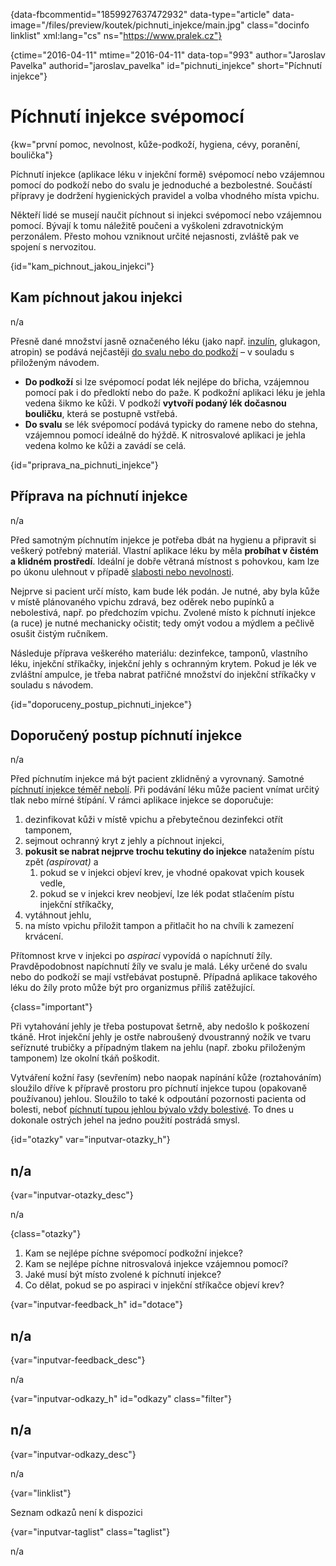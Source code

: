 
{data-fbcommentid="1859927637472932" data-type="article" data-image="/files/preview/koutek/pichnuti_injekce/main.jpg" class="docinfo linklist" xml:lang="cs" ns="https://www.pralek.cz"}

{ctime="2016-04-11" mtime="2016-04-11" data-top="993" author="Jaroslav Pavelka" authorid="jaroslav\_pavelka" id="pichnuti\_injekce" short="Píchnutí injekce"}

# Píchnutí injekce svépomocí

<!-- generated attribute kw by user_updatekw.sh on 2020-08-04, do not edit -->

{kw="první pomoc, nevolnost, kůže-podkoží, hygiena, cévy, poranění, boulička"}

Píchnutí injekce (aplikace léku v injekční formě) svépomocí nebo vzájemnou pomocí do podkoží nebo do svalu je jednoduché a bezbolestné. Součástí přípravy je dodržení hygienických pravidel a volba vhodného místa vpichu.

Někteří lidé se musejí naučit píchnout si injekci svépomocí nebo vzájemnou pomocí. Bývají k tomu náležitě poučeni a vyškoleni zdravotnickým perzonálem. Přesto mohou vzniknout určité nejasnosti, zvláště pak ve spojení s nervozitou.

{id="kam\_pichnout\_jakou_injekci"}

## Kam píchnout jakou injekci

n/a

Přesně dané množství jasně označeného léku (jako např. [inzulín][1], glukagon, atropin) se podává nejčastěji [do svalu nebo do podkoží][2] – v souladu s přiloženým návodem.

  * **Do podkoží** si lze svépomocí podat lék nejlépe do břicha, vzájemnou pomocí pak i do předloktí nebo do paže. K podkožní aplikaci léku je jehla vedena šikmo ke kůži. V podkoží **vytvoří podaný lék dočasnou bouličku**, která se postupně vstřebá.
  * **Do svalu** se lék svépomocí podává typicky do ramene nebo do stehna, vzájemnou pomocí ideálně do hýždě. K nitrosvalové aplikaci je jehla vedena kolmo ke kůži a zavádí se celá.

{id="priprava\_na\_pichnuti_injekce"}

## Příprava na píchnutí injekce

n/a

Před samotným píchnutím injekce je potřeba dbát na hygienu a připravit si veškerý potřebný materiál. Vlastní aplikace léku by měla **probíhat v čistém a klidném prostředí**. Ideální je dobře větraná místnost s pohovkou, kam lze po úkonu ulehnout v případě [slabosti nebo nevolnosti][3].

Nejprve si pacient určí místo, kam bude lék podán. Je nutné, aby byla kůže v místě plánovaného vpichu zdravá, bez oděrek nebo pupínků a nebolestivá, např. po předchozím vpichu. Zvolené místo k píchnutí injekce (a ruce) je nutné mechanicky očistit; tedy omýt vodou a mýdlem a pečlivě osušit čistým ručníkem.

Následuje příprava veškerého materiálu: dezinfekce, tamponů, vlastního léku, injekční stříkačky, injekční jehly s ochranným krytem. Pokud je lék ve zvláštní ampulce, je třeba nabrat patřičné množství do injekční stříkačky v souladu s návodem.

{id="doporuceny\_postup\_pichnuti_injekce"}

## Doporučený postup píchnutí injekce

n/a

Před píchnutím injekce má být pacient zklidněný a vyrovnaný. Samotné [píchnutí injekce téměř nebolí][4]. Při podávání léku může pacient vnímat určitý tlak nebo mírné štípání. V rámci aplikace injekce se doporučuje:

  1. dezinfikovat kůži v místě vpichu a přebytečnou dezinfekci otřít tamponem,
  2. sejmout ochranný kryt z jehly a píchnout injekci,
  3. **pokusit se nabrat nejprve trochu tekutiny do injekce** natažením pístu zpět _(aspirovat)_ a 
      1. pokud se v injekci objeví krev, je vhodné opakovat vpich kousek vedle,
      2. pokud se v injekci krev neobjeví, lze lék podat stlačením pístu injekční stříkačky,
  4. vytáhnout jehlu,
  5. na místo vpichu přiložit tampon a přitlačit ho na chvíli k zamezení krvácení.

Přítomnost krve v injekci po _aspiraci_ vypovídá o napíchnutí žíly. Pravděpodobnost napíchnutí žíly ve svalu je malá. Léky určené do svalu nebo do podkoží se mají vstřebávat postupně. Případná aplikace takového léku do žíly proto může být pro organizmus příliš zatěžující.

{class="important"}

Při vytahování jehly je třeba postupovat šetrně, aby nedošlo k poškození tkáně. Hrot injekční jehly je ostře nabroušený dvoustranný nožík ve tvaru seříznuté trubičky a případným tlakem na jehlu (např. zboku přiloženým tamponem) lze okolní tkáň poškodit.

Vytváření kožní řasy (sevřením) nebo naopak napínání kůže (roztahováním) sloužilo dříve k přípravě prostoru pro píchnutí injekce tupou (opakovaně používanou) jehlou. Sloužilo to také k odpoutání pozornosti pacienta od bolesti, neboť [píchnutí tupou jehlou bývalo vždy bolestivé][5]. To dnes u dokonale ostrých jehel na jedno použití postrádá smysl.

{id="otazky" var="inputvar-otazky_h"}

## n/a

{var="inputvar-otazky_desc"}

n/a

{class="otazky"}

  1. Kam se nejlépe píchne svépomocí podkožní injekce?
  2. Kam se nejlépe píchne nitrosvalová injekce vzájemnou pomocí?
  3. Jaké musí být místo zvolené k píchnutí injekce?
  4. Co dělat, pokud se po aspiraci v injekční stříkačce objeví krev?

{var="inputvar-feedback_h" id="dotace"}

## n/a

{var="inputvar-feedback_desc"}

n/a

{var="inputvar-odkazy_h" id="odkazy" class="filter"}

## n/a

{var="inputvar-odkazy_desc"}

n/a

{var="linklist"}

Seznam odkazů není k dispozici

{var="inputvar-taglist" class="taglist"}

n/a

 [1]: cukrovka
 [2]: lekove_formy
 [3]: mdloba_neboli_kolaps
 [4]: drobna_krvava_poraneni
 [5]: bodne_a_strelne_poraneni

